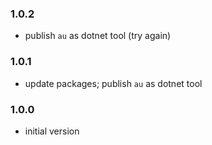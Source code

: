 ### 1.0.2
* publish `au` as dotnet tool (try again)

### 1.0.1
* update packages; publish `au` as dotnet tool

### 1.0.0
* initial version